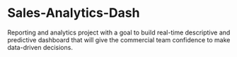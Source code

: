 # Sales-Analytics-Dash
Reporting and analytics project with a goal to build real-time descriptive and predictive dashboard that will give the commercial team confidence to make data-driven decisions.
